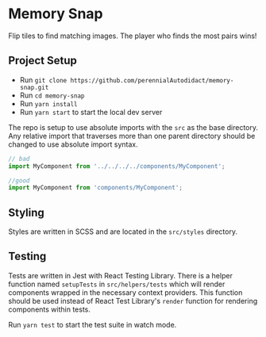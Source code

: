 # Memory Snap
Flip tiles to find matching images. The player who finds the most pairs wins!

## Project Setup
- Run `git clone https://github.com/perennialAutodidact/memory-snap.git`
- Run
`cd memory-snap`
- Run `yarn install`
- Run `yarn start` to start the local dev server

The repo is setup to use absolute imports with the `src` as the base directory.
Any relative import that traverses more than one parent directory should be
changed to use absolute import syntax.

```javascript
// bad
import MyComponent from '../../../../components/MyComponent';

//good
import MyComponent from 'components/MyComponent';
```

## Styling
Styles are written in SCSS and are located in the `src/styles` directory. 

## Testing
Tests are written in Jest with React Testing Library. There is a helper
function
 named `setupTests` in `src/helpers/tests` which will render components
wrapped in the necessary context providers. This function should be used instead
of React Test Library's `render` function for rendering components within tests.

Run `yarn test` to start the test suite in watch mode.
